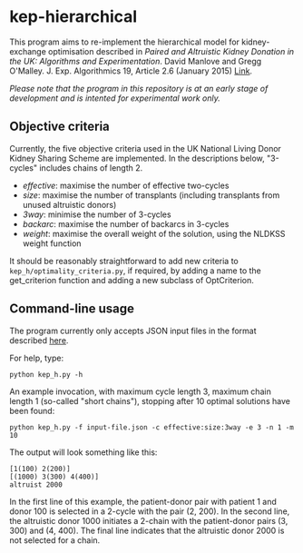 # kep-hierarchical

This program aims to re-implement the hierarchical model for kidney-exchange
optimisation described in _Paired and Altruistic
Kidney Donation in the UK: Algorithms and Experimentation_. David Manlove
and Gregg O'Malley. J. Exp. Algorithmics 19, Article 2.6 (January 2015)
[Link](http://dl.acm.org/citation.cfm?doid=2627368.2670129).

*Please note that the program in this repository is at an early stage of
development and is intented for experimental work only.*

## Objective criteria

Currently, the five objective criteria used in the UK National Living
Donor Kidney Sharing Scheme are implemented. In the descriptions below,
"3-cycles" includes chains of length 2.

- *effective*: maximise the number of effective two-cycles
- *size*: maximise the number of transplants (including transplants
  from unused altruistic donors)
- *3way*: minimise the number of 3-cycles
- *backarc*: maximise the number of backarcs in 3-cycles
- *weight*: maximise the overall weight of the solution, using the
  NLDKSS weight function

It should be reasonably straightforward to add new criteria to
`kep_h/optimality_criteria.py`, if required, by adding a name to
the get\_criterion function and adding a new subclass of OptCriterion.

## Command-line usage

The program currently only accepts JSON input files in the format
described [here](http://kidney.optimalmatching.com/api/input_format).

For help, type:
```
python kep_h.py -h
```

An example invocation, with maximum cycle length 3, maximum chain
length 1 (so-called "short chains"), stopping after 10 optimal solutions
have been found:
```
python kep_h.py -f input-file.json -c effective:size:3way -e 3 -n 1 -m 10
```

The output will look something like this:
```
[1(100) 2(200)]
[(1000) 3(300) 4(400)]
altruist 2000 
```

In the first line of this example, the patient-donor pair with patient 1
and donor 100 is selected in a 2-cycle with the pair (2, 200). In the second
line, the altruistic donor 1000 initiates a 2-chain with the patient-donor
pairs (3, 300) and (4, 400). The final line indicates that the altruistic
donor 2000 is not selected for a chain.
